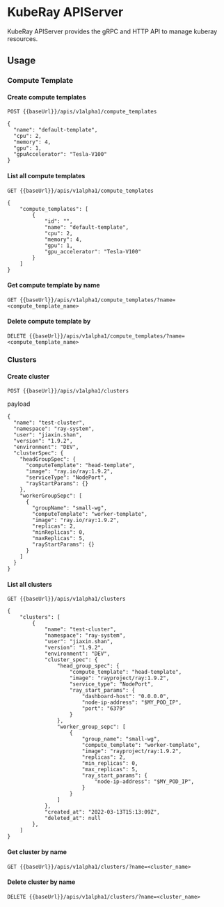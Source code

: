 # KubeRay APIServer

KubeRay APIServer provides the gRPC and HTTP API to manage kuberay resources. 

## Usage

### Compute Template

#### Create compute templates
```
POST {{baseUrl}}/apis/v1alpha1/compute_templates
```

```
{
  "name": "default-template",
  "cpu": 2,
  "memory": 4,
  "gpu": 1,
  "gpuAccelerator": "Tesla-V100"
}
```

#### List all compute templates

```
GET {{baseUrl}}/apis/v1alpha1/compute_templates
```

```
{
    "compute_templates": [
        {
            "id": "",
            "name": "default-template",
            "cpu": 2,
            "memory": 4,
            "gpu": 1,
            "gpu_accelerator": "Tesla-V100"
        }
    ]
}
```

#### Get compute template by name

```
GET {{baseUrl}}/apis/v1alpha1/compute_templates/?name=<compute_template_name>
```

#### Delete compute template by 

```
DELETE {{baseUrl}}/apis/v1alpha1/compute_templates/?name=<compute_template_name>
```

### Clusters

#### Create cluster

```
POST {{baseUrl}}/apis/v1alpha1/clusters
```

payload
```
{
  "name": "test-cluster",
  "namespace": "ray-system",
  "user": "jiaxin.shan",
  "version": "1.9.2",
  "environment": "DEV",
  "clusterSpec": {
    "headGroupSpec": {
      "computeTemplate": "head-template",
      "image": "ray.io/ray:1.9.2",
      "serviceType": "NodePort",
      "rayStartParams": {}
    },
    "workerGroupSepc": [
      {
        "groupName": "small-wg",
        "computeTemplate": "worker-template",
        "image": "ray.io/ray:1.9.2",
        "replicas": 2,
        "minReplicas": 0,
        "maxReplicas": 5,
        "rayStartParams": {}
      }
    ]
  }
}
```

#### List all clusters

```
GET {{baseUrl}}/apis/v1alpha1/clusters
```

```
{
    "clusters": [
        {
            "name": "test-cluster",
            "namespace": "ray-system",
            "user": "jiaxin.shan",
            "version": "1.9.2",
            "environment": "DEV",
            "cluster_spec": {
                "head_group_spec": {
                    "compute_template": "head-template",
                    "image": "rayproject/ray:1.9.2",
                    "service_type": "NodePort",
                    "ray_start_params": {
                        "dashboard-host": "0.0.0.0",
                        "node-ip-address": "$MY_POD_IP",
                        "port": "6379"
                    }
                },
                "worker_group_sepc": [
                    {
                        "group_name": "small-wg",
                        "compute_template": "worker-template",
                        "image": "rayproject/ray:1.9.2",
                        "replicas": 2,
                        "min_replicas": 0,
                        "max_replicas": 5,
                        "ray_start_params": {
                            "node-ip-address": "$MY_POD_IP",
                        }
                    }
                ]
            },
            "created_at": "2022-03-13T15:13:09Z",
            "deleted_at": null
        },
    ]
}
```

#### Get cluster by name

```
GET {{baseUrl}}/apis/v1alpha1/clusters/?name=<cluster_name>
```


#### Delete cluster by name

```
DELETE {{baseUrl}}/apis/v1alpha1/clusters/?name=<cluster_name>
```
